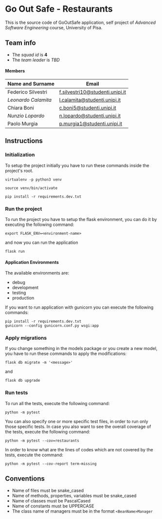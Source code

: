 # Go Out Safe - Restaurants

This is the source code of GoOutSafe application, self
project of *Advanced Software Engineering* course,
University of Pisa.
 
## Team info

- The *squad id* is **4**
- The *team leader* is *TBD*

#### Members

|Name and Surname  | Email                         |
|------------------|-------------------------------|
|Federico Silvestri|f.silvestri10@studenti.unipi.it|
|*Leonardo Calamita* |l.calamita@studenti.unipi.it   |
|Chiara Boni       |c.boni5@studenti.unipi.it      |
|*Nunzio Lopardo*    |n.lopardo@studenti.unipi.it    |
|Paolo Murgia      |p.murgia1@studenti.unipi.it    |


## Instructions

### Initialization

To setup the project initially you have to run these commands
inside the project's root.

`virtualenv -p python3 venv`

`source venv/bin/activate`

`pip install -r requirements.dev.txt`

### Run the project

To run the project you have to setup the flask environment,
you can do it by executing the following command:

`export FLASK_ENV=<environment-name>`

and now you can run the application

`flask run`


#### Application Environments

The available environments are:

- debug
- development
- testing
- production

If you want to run application with gunicorn you can execute the following
commands: 

```shell script
pip install -r requirements.dev.txt
gunicorn --config gunicorn.conf.py wsgi:app
```

### Apply migrations

If you change something in the models package or you create a new model,
you have to run these commands to apply the modifications:

`flask db migrate -m '<message>'`

and
 
`flask db upgrade`

### Run tests

To run all the tests, execute the following command:

`python -m pytest`

You can also specify one or more specific test files, in order to run only those specific tests.
In case you also want to see the overall coverage of the tests, execute the following command:

`python -m pytest --cov=restaurants`

In order to know what are the lines of codes which are not covered by the tests, execute the command:

`python -m pytest --cov-report term-missing`

## Conventions

- Name of files must be snake_cased
- Name of methods, properties, variables must be snake_cased
- Name of classes must be PascalCased 
- Name of constants must be UPPERCASE 
- The class name of managers must be in the format `<BeanName>Manager`
